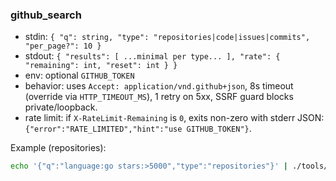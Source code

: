 ### github_search

- stdin: `{ "q": string, "type": "repositories|code|issues|commits", "per_page?": 10 }`
- stdout: `{ "results": [ ...minimal per type... ], "rate": { "remaining": int, "reset": int } }`
- env: optional `GITHUB_TOKEN`
- behavior: uses `Accept: application/vnd.github+json`, 8s timeout (override via `HTTP_TIMEOUT_MS`), 1 retry on 5xx, SSRF guard blocks private/loopback.
- rate limit: if `X-RateLimit-Remaining` is `0`, exits non-zero with stderr JSON: `{"error":"RATE_LIMITED","hint":"use GITHUB_TOKEN"}`.

Example (repositories):
```bash
echo '{"q":"language:go stars:>5000","type":"repositories"}' | ./tools/bin/github_search | jq '.results[0]'
```
